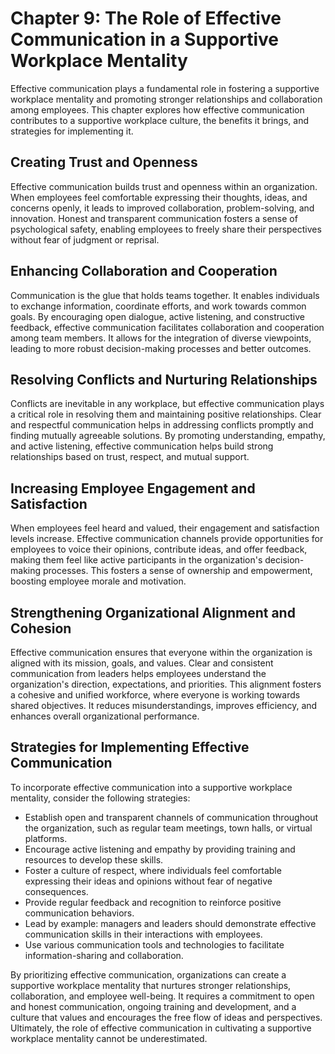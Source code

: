 Chapter 9: The Role of Effective Communication in a Supportive Workplace Mentality
==================================================================================

Effective communication plays a fundamental role in fostering a supportive workplace mentality and promoting stronger relationships and collaboration among employees. This chapter explores how effective communication contributes to a supportive workplace culture, the benefits it brings, and strategies for implementing it.

**Creating Trust and Openness**
-------------------------------

Effective communication builds trust and openness within an organization. When employees feel comfortable expressing their thoughts, ideas, and concerns openly, it leads to improved collaboration, problem-solving, and innovation. Honest and transparent communication fosters a sense of psychological safety, enabling employees to freely share their perspectives without fear of judgment or reprisal.

**Enhancing Collaboration and Cooperation**
-------------------------------------------

Communication is the glue that holds teams together. It enables individuals to exchange information, coordinate efforts, and work towards common goals. By encouraging open dialogue, active listening, and constructive feedback, effective communication facilitates collaboration and cooperation among team members. It allows for the integration of diverse viewpoints, leading to more robust decision-making processes and better outcomes.

**Resolving Conflicts and Nurturing Relationships**
---------------------------------------------------

Conflicts are inevitable in any workplace, but effective communication plays a critical role in resolving them and maintaining positive relationships. Clear and respectful communication helps in addressing conflicts promptly and finding mutually agreeable solutions. By promoting understanding, empathy, and active listening, effective communication helps build strong relationships based on trust, respect, and mutual support.

**Increasing Employee Engagement and Satisfaction**
---------------------------------------------------

When employees feel heard and valued, their engagement and satisfaction levels increase. Effective communication channels provide opportunities for employees to voice their opinions, contribute ideas, and offer feedback, making them feel like active participants in the organization's decision-making processes. This fosters a sense of ownership and empowerment, boosting employee morale and motivation.

**Strengthening Organizational Alignment and Cohesion**
-------------------------------------------------------

Effective communication ensures that everyone within the organization is aligned with its mission, goals, and values. Clear and consistent communication from leaders helps employees understand the organization's direction, expectations, and priorities. This alignment fosters a cohesive and unified workforce, where everyone is working towards shared objectives. It reduces misunderstandings, improves efficiency, and enhances overall organizational performance.

**Strategies for Implementing Effective Communication**
-------------------------------------------------------

To incorporate effective communication into a supportive workplace mentality, consider the following strategies:

* Establish open and transparent channels of communication throughout the organization, such as regular team meetings, town halls, or virtual platforms.
* Encourage active listening and empathy by providing training and resources to develop these skills.
* Foster a culture of respect, where individuals feel comfortable expressing their ideas and opinions without fear of negative consequences.
* Provide regular feedback and recognition to reinforce positive communication behaviors.
* Lead by example: managers and leaders should demonstrate effective communication skills in their interactions with employees.
* Use various communication tools and technologies to facilitate information-sharing and collaboration.

By prioritizing effective communication, organizations can create a supportive workplace mentality that nurtures stronger relationships, collaboration, and employee well-being. It requires a commitment to open and honest communication, ongoing training and development, and a culture that values and encourages the free flow of ideas and perspectives. Ultimately, the role of effective communication in cultivating a supportive workplace mentality cannot be underestimated.
